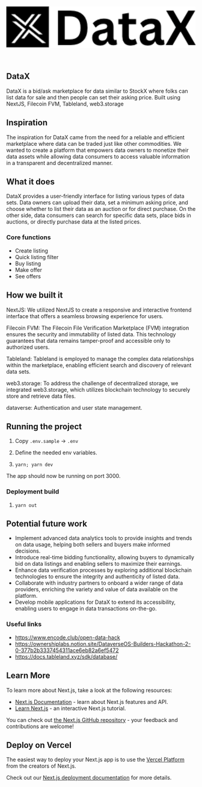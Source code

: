 <br/>
<p align='center'>
    <img src='./public/logo.png' width=600 />
</p>
<br/>

DataX
---

DataX is a bid/ask marketplace for data similar to StockX where folks can list data for sale and then people can set their asking price. Built using NextJS, Filecoin FVM, Tableland, web3.storage

## Inspiration

The inspiration for DataX came from the need for a reliable and efficient marketplace where data can be traded just like other commodities. We wanted to create a platform that empowers data owners to monetize their data assets while allowing data consumers to access valuable information in a transparent and decentralized manner.



## What it does

DataX provides a user-friendly interface for listing various types of data sets. Data owners can upload their data, set a minimum asking price, and choose whether to list their data as an auction or for direct purchase. On the other side, data consumers can search for specific data sets, place bids in auctions, or directly purchase data at the listed prices.


### Core functions
* Create listing
* Quick listing filter
* Buy listing
* Make offer
* See offers


## How we built it

NextJS: We utilized NextJS to create a responsive and interactive frontend interface that offers a seamless browsing experience for users.

Filecoin FVM: The Filecoin File Verification Marketplace (FVM) integration ensures the security and immutability of listed data. This technology guarantees that data remains tamper-proof and accessible only to authorized users.

Tableland: Tableland is employed to manage the complex data relationships within the marketplace, enabling efficient search and discovery of relevant data sets.

web3.storage: To address the challenge of decentralized storage, we integrated web3.storage, which utilizes blockchain technology to securely store and retrieve data files.

dataverse: Authentication and user state management.



## Running the project

1. Copy `.env.sample` -> `.env`

2. Define the needed env variables.

3. `yarn; yarn dev`

The app should now be running on port 3000.

### Deployment build

1. `yarn out`

<!-- ## Challenges we ran into

## Accomplishments that we're proud of

## What we learned -->

## Potential future work
* Implement advanced data analytics tools to provide insights and trends on data usage, helping both sellers and buyers make informed decisions.
* Introduce real-time bidding functionality, allowing buyers to dynamically bid on data listings and enabling sellers to maximize their earnings.
* Enhance data verification processes by exploring additional blockchain technologies to ensure the integrity and authenticity of listed data.
* Collaborate with industry partners to onboard a wider range of data providers, enriching the variety and value of data available on the platform.
* Develop mobile applications for DataX to extend its accessibility, enabling users to engage in data transactions on-the-go.


### Useful links
* https://www.encode.club/open-data-hack
* https://ownershiplabs.notion.site/DataverseOS-Builders-Hackathon-2-0-377b2b3337454311ace6eb82a6ef5472
* https://docs.tableland.xyz/sdk/database/

## Learn More

To learn more about Next.js, take a look at the following resources:

- [Next.js Documentation](https://nextjs.org/docs) - learn about Next.js features and API.
- [Learn Next.js](https://nextjs.org/learn) - an interactive Next.js tutorial.

You can check out [the Next.js GitHub repository](https://github.com/vercel/next.js/) - your feedback and contributions are welcome!

## Deploy on Vercel

The easiest way to deploy your Next.js app is to use the [Vercel Platform](https://vercel.com/new?utm_medium=default-template&filter=next.js&utm_source=create-next-app&utm_campaign=create-next-app-readme) from the creators of Next.js.

Check out our [Next.js deployment documentation](https://nextjs.org/docs/deployment) for more details.
